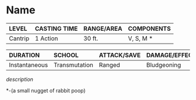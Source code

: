 # Name

| LEVEL          | CASTING TIME   | RANGE/AREA     | COMPONENTS     |
| :------------- | :------------- | :------------- | :------------- |
| Cantrip        | 1 Action       | 30 ft.         | V, S, M *      |

| DURATION       | SCHOOL         | ATTACK/SAVE    | DAMAGE/EFFECT  |
| :------------- | :------------- | :------------- | :------------- |
| Instantaneous  | Transmutation  | Ranged         | Bludgeoning    |

*description*

*-(a small nugget of rabbit poop)

